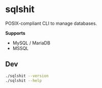 # sqlshit

POSIX-compliant CLI to manage databases.

**Supports**

- MySQL / MariaDB
- MSSQL

## Dev

```sh
./sqlshit --version
./sqlshit --help
```
